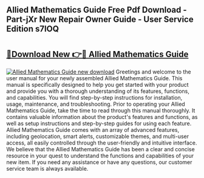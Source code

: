 ## Allied Mathematics Guide Free Pdf Download - Part-jXr New Repair Owner Guide - User Service Edition s7IOQ

# <h2><a href="http://bc46810.oget.top/?id=Allied+Mathematics+Guide">🔗Download New 👉🔴 Allied Mathematics Guide</a></h2>

[![Allied Mathematics Guide new download](https://i.imgur.com/5g1atiW.png)](http://bc46810.oget.top/?id=Allied+Mathematics+Guide)
Greetings and welcome to the user manual for your newly assembled Allied Mathematics Guide. This manual is specifically designed to help you get started with your product and provide you with a thorough understanding of its features, functions, and capabilities. You will find step-by-step instructions for installation, usage, maintenance, and troubleshooting. Prior to operating your Allied Mathematics Guide, take the time to read through this manual thoroughly. It contains valuable information about the product's features and functions, as well as setup instructions and step-by-step guides for using each feature. Allied Mathematics Guide comes with an array of advanced features, including geolocation, smart alerts, customizable themes, and multi-user access, all easily controlled through the user-friendly and intuitive interface. We believe that the Allied Mathematics Guide has been a clear and concise resource in your quest to understand the functions and capabilities of your new item. If you need any assistance or have any questions, our customer service team is always available.
